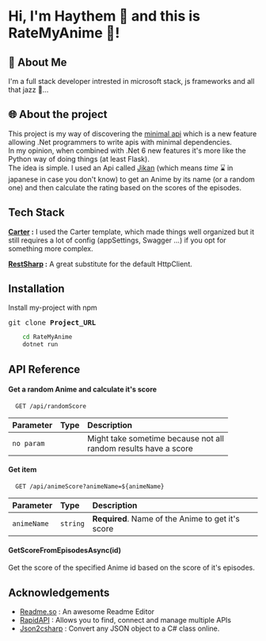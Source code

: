 ﻿
# Hi, I'm Haythem 👋 and this is RateMyAnime 🍜! 


## 🚀 About Me
I'm a full stack developer intrested in microsoft stack, js frameworks and all that jazz 🎷...


## 🌐 About the project
This project is my way of discovering the [minimal api](https://docs.microsoft.com/en-us/aspnet/core/fundamentals/minimal-apis) 
which is a new feature allowing .Net programmers to write apis with minimal dependencies. \
In my opinion, when combined with .Net 6 new features it's more like the Python way of doing things (at least Flask).
\
The idea is simple. I used an Api called [Jikan](https://docs.api.jikan.moe/) (which means *time* ⌛ in japanese in case you don't know) to get an Anime by its name (or a random one) and then calculate the rating based on the scores of the episodes. 
## Tech Stack

**[Carter](https://github.com/CarterCommunity/Carter) :** I used the Carter template, which made things well organized but it still requires a lot of config (appSettings, Swagger ...) if you opt for something more complex. 

**[RestSharp](https://restsharp.dev/) :** A great substitute for the default HttpClient.


## Installation

Install my-project with npm

<pre>
git clone <b>Project_URL</b>
</pre>

```bash
    cd RateMyAnime
    dotnet run
```
## API Reference

#### Get a random Anime and calculate it's score

```http
  GET /api/randomScore
```

| Parameter | Type     | Description                |
| :-------- | :------- | :------------------------- |
| `no param` |         | Might take sometime because not all<br/>random results have a score |

#### Get item

```http
  GET /api/animeScore?animeName=${animeName}
```

| Parameter | Type     | Description                       |
| :-------- | :------- | :-------------------------------- |
| `animeName`      | `string` | **Required**. Name of the Anime to get it's score |

#### GetScoreFromEpisodesAsync(id)

Get the score of the specified Anime id based on the score of it's episodes.


## Acknowledgements

 - [Readme.so](https://readme.so/) : An awesome Readme Editor 
 - [RapidAPI](https://rapidapi.com/hub) : Allows you to find, connect and manage multiple APIs
 - [Json2csharp](https://json2csharp.com/) : Convert any JSON object to a C# class online.
